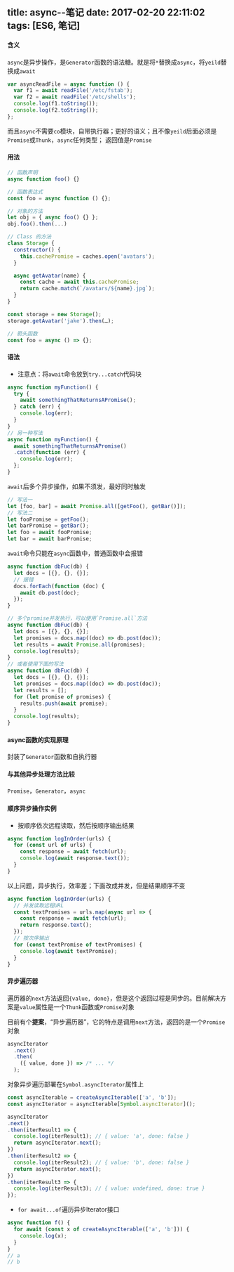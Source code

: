 title: async--笔记
date: 2017-02-20 22:11:02
tags: [ES6, 笔记]
---

#### 含义

`async`是异步操作，是`Generator`函数的语法糖。就是将`*`替换成`async`，将`yeild`替换成`await`

```js
var asyncReadFile = async function () {
  var f1 = await readFile('/etc/fstab');
  var f2 = await readFile('/etc/shells');
  console.log(f1.toString());
  console.log(f2.toString());
};
```

<!-- more -->

而且`async`不需要`co`模块，自带执行器；更好的语义；且不像`yeild`后面必须是`Promise`或`Thunk`，`async`任何类型； 返回值是`Promise`

#### 用法

```js
// 函数声明
async function foo() {}

// 函数表达式
const foo = async function () {};

// 对象的方法
let obj = { async foo() {} };
obj.foo().then(...)

// Class 的方法
class Storage {
  constructor() {
    this.cachePromise = caches.open('avatars');
  }

  async getAvatar(name) {
    const cache = await this.cachePromise;
    return cache.match(`/avatars/${name}.jpg`);
  }
}

const storage = new Storage();
storage.getAvatar('jake').then(…);

// 箭头函数
const foo = async () => {};
```

#### 语法

* 注意点：将`await`命令放到`try...catch`代码块

```js
async function myFunction() {
  try {
    await somethingThatReturnsAPromise();
  } catch (err) {
    console.log(err);
  }
}
// 另一种写法
async function myFunction() {
  await somethingThatReturnsAPromise()
  .catch(function (err) {
    console.log(err);
  };
}
```

`await`后多个异步操作，如果不须发，最好同时触发

```js
// 写法一
let [foo, bar] = await Promise.all([getFoo(), getBar()]);
// 写法二
let fooPromise = getFoo();
let barPromise = getBar();
let foo = await fooPromise;
let bar = await barPromise;
```

`await`命令只能在`async`函数中，普通函数中会报错

```js
async function dbFuc(db) {
  let docs = [{}, {}, {}];
  // 报错
  docs.forEach(function (doc) {
    await db.post(doc);
  });
}

// 多个promise并发执行，可以使用`Promise.all`方法
async function dbFuc(db) {
  let docs = [{}, {}, {}];
  let promises = docs.map((doc) => db.post(doc));
  let results = await Promise.all(promises);
  console.log(results);
}
// 或者使用下面的写法
async function dbFuc(db) {
  let docs = [{}, {}, {}];
  let promises = docs.map((doc) => db.post(doc));
  let results = [];
  for (let promise of promises) {
    results.push(await promise);
  }
  console.log(results);
}
```

#### async函数的实现原理

封装了`Generator`函数和自执行器

#### 与其他异步处理方法比较

`Promise`，`Generator`，`async`

#### 顺序异步操作实例

* 按顺序依次远程读取，然后按顺序输出结果

```js
async function logInOrder(urls) {
  for (const url of urls) {
    const response = await fetch(url);
    console.log(await response.text());
  }
}
```

以上问题，异步执行，效率差；下面改成并发，但是结果顺序不变

```js
async function logInOrder(urls) {
  // 并发读取远程URL
  const textPromises = urls.map(async url => {
    const response = await fetch(url);
    return response.text();
  });
  // 按次序输出
  for (const textPromise of textPromises) {
    console.log(await textPromise);
  }
}
```

#### 异步遍历器

遍历器的`next`方法返回`{value, done}`，但是这个返回过程是同步的。目前解决方案是`value`属性是一个`Thunk`函数或`Promise`对象

目前有个**提案**，“异步遍历器”，它的特点是调用`next`方法，返回的是一个`Promise`对象

```js
asyncIterator
  .next()
  .then(
    ({ value, done }) => /* ... */
  );
```

对象异步遍历部署在`Symbol.asyncIterator`属性上

```js
const asyncIterable = createAsyncIterable(['a', 'b']);
const asyncIterator = asyncIterable[Symbol.asyncIterator]();

asyncIterator
.next()
.then(iterResult1 => {
  console.log(iterResult1); // { value: 'a', done: false }
  return asyncIterator.next();
})
.then(iterResult2 => {
  console.log(iterResult2); // { value: 'b', done: false }
  return asyncIterator.next();
})
.then(iterResult3 => {
  console.log(iterResult3); // { value: undefined, done: true }
});
```

* `for await...of`遍历异步Iterator接口

```js
async function f() {
  for await (const x of createAsyncIterable(['a', 'b'])) {
    console.log(x);
  }
}
// a
// b
```

